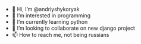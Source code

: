 - 👋 Hi, I’m @andriyshykoryak
- 👀 I’m interested in programming
- 🌱 I’m currently learning python
- 💞️ I’m looking to collaborate on new django project
- 📫 How to reach me, not being russians

<!---
andriyshykoryak/andriyshykoryak is a ✨ special ✨ repository because its `README.md` (this file) appears on your GitHub profile.
You can click the Preview link to take a look at your changes.
--->
